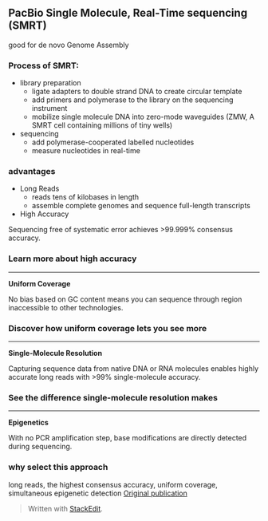 ## PacBio Single Molecule, Real-Time sequencing (SMRT)
good for de novo Genome Assembly

### Process of SMRT:
- library preparation
	+ ligate adapters to double strand DNA to create circular template
	+ add primers and polymerase to the library on the sequencing instrument
	+ mobilize single molecule DNA into zero-mode waveguides (ZMW, A SMRT cell containing millions of tiny wells)
- sequencing
	+ add polymerase-cooperated labelled nucleotides 
	+ measure nucleotides in real-time

### advantages 
- Long Reads
	+ reads tens of kilobases in length	
	+ assemble complete genomes and sequence full-length transcripts
- High Accuracy

Sequencing free of systematic error achieves >99.999% consensus accuracy.

### Learn more about high accuracy

----------

**Uniform Coverage**

No bias based on GC content means you can sequence through region inaccessible to other technologies.

### Discover how uniform coverage lets you see more

----------

**Single-Molecule Resolution**

Capturing sequence data from native DNA or RNA molecules enables highly accurate long reads with >99% single-molecule accuracy.

### See the difference single-molecule resolution makes

----------

**Epigenetics**

With no PCR amplification step, base modifications are directly detected during sequencing.
### why select this approach

long reads, the highest consensus accuracy, uniform coverage, simultaneous epigenetic detection
[Original publication](https://science.sciencemag.org/content/323/5910/133/tab-pdf)

> Written with [StackEdit](https://stackedit.io/).
<!--stackedit_data:
eyJoaXN0b3J5IjpbMTM0NjY1NTY5NiwtMTQ5Njg0NzYwNCwxMD
QzNjU1NTE4LC0xNTg3ODgxNDU2LC0yMTE5NzYwOTc4XX0=
-->